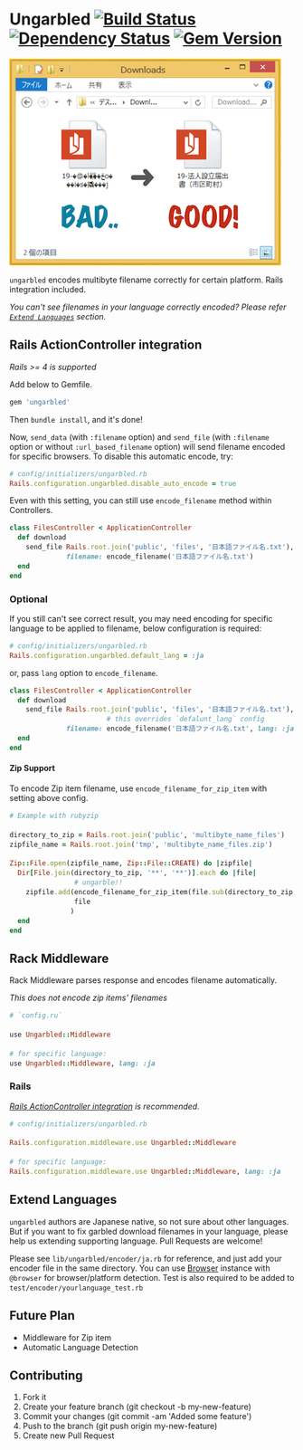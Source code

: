 # Ungarbled [![Build Status](https://travis-ci.org/yukihr/ungarbled.svg?branch=master)](https://travis-ci.org/yukihr/ungarbled) [![Dependency Status](https://gemnasium.com/yukihr/ungarbled.svg)](https://gemnasium.com/yukihr/ungarbled) [![Gem Version](https://badge.fury.io/rb/ungarbled.svg)](http://badge.fury.io/rb/ungarbled)

![ungarbled](./readme/readme.png)

`ungarbled` encodes multibyte filename correctly for certain platform. Rails integration included.

_You can't see filenames in your language correctly encoded? Please refer [`Extend Languages`](#extend-languages) section._

## Rails ActionController integration

_Rails >= 4 is supported_

Add below to Gemfile.

```ruby
gem 'ungarbled'
```

Then `bundle install`, and it's done!

Now, `send_data` (with `:filename` option) and `send_file` (with `:filename` option or without `:url_based_filename` option) will send filename encoded for specific browsers. To disable this automatic encode, try:

```ruby
# config/initializers/ungarbled.rb
Rails.configuration.ungarbled.disable_auto_encode = true
```

Even with this setting, you can still use `encode_filename` method within Controllers.

```ruby
class FilesController < ApplicationController
  def download
    send_file Rails.root.join('public', 'files', '日本語ファイル名.txt'),
              filename: encode_filename('日本語ファイル名.txt')
  end
end
```

### Optional

If you still can't see correct result, you may need encoding for specific language to be applied to filename, below configuration is required:

```ruby
# config/initializers/ungarbled.rb
Rails.configuration.ungarbled.default_lang = :ja
```

or, pass `lang` option to `encode_filename`.

```ruby
class FilesController < ApplicationController
  def download
    send_file Rails.root.join('public', 'files', '日本語ファイル名.txt'),
                        # this overrides `defalunt_lang` config
              filename: encode_filename('日本語ファイル名.txt', lang: :ja)
  end
end
```

#### Zip Support

To encode Zip item filename, use `encode_filename_for_zip_item` with setting above config.

```ruby
# Example with rubyzip

directory_to_zip = Rails.root.join('public', 'multibyte_name_files')
zipfile_name = Rails.root.join('tmp', 'multibyte_name_files.zip')

Zip::File.open(zipfile_name, Zip::File::CREATE) do |zipfile|
  Dir[File.join(directory_to_zip, '**', '**')].each do |file|
                # ungarble!!
    zipfile.add(encode_filename_for_zip_item(file.sub(directory_to_zip, '')),
                file
               )
  end
end
```

## Rack Middleware

Rack Middleware parses response and encodes filename automatically.

_This does not encode zip items' filenames_


```ruby
# `config.ru`

use Ungarbled::Middleware

# for specific language:
use Ungarbled::Middleware, lang: :ja
```

### Rails

_[Rails ActionController integration](#rails-ActionController-integration) is recommended._

```ruby
# config/initializers/ungarbled.rb

Rails.configuration.middleware.use Ungarbled::Middleware

# for specific language:
Rails.configuration.middleware.use Ungarbled::Middleware, lang: :ja
```

## Extend Languages

`ungarbled` authors are Japanese native, so not sure about other languages. But if you want to fix garbled download filenames in your language, please help us extending supporting language. Pull Requests are welcome!

Please see `lib/ungarbled/encoder/ja.rb` for reference, and just add your encoder file in the same directory. You can use [Browser](https://github.com/fnando/browser) instance with `@browser` for browser/platform detection. Test is also required to be added to `test/encoder/yourlanguage_test.rb`

## Future Plan

* Middleware for Zip item
* Automatic Language Detection

## Contributing

1. Fork it
1. Create your feature branch (git checkout -b my-new-feature)
1. Commit your changes (git commit -am 'Added some feature')
1. Push to the branch (git push origin my-new-feature)
1. Create new Pull Request
